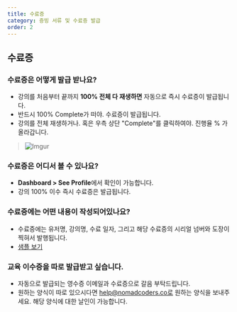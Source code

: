 ```yaml
---
title: 수료증
category: 증빙 서류 및 수료증 발급
order: 2
---
```


## 수료증

### 수료증은 어떻게 발급 받나요?

- 강의를 처음부터 끝까지 **100% 전체 다 재생하면** 자동으로 즉시 수료증이 발급됩니다.
- 반드시 100% Complete가 떠야. 수료증이 발급됩니다.
- 강의를 전체 재생하거나. 혹은 우측 상단 "Complete"를 클릭하여야. 진행율 % 가 올라갑니다.
>![Imgur](https://i.ibb.co/7jvPw8f/1.png)

### 수료증은 어디서 볼 수 있나요?

- **Dashboard > See Profile**에서 확인이 가능합니다.
- 강의 100% 이수 즉시 수료증은 발급됩니다.

### 수료증에는 어떤 내용이 작성되어있나요?

- 수료증에는 유저명, 강의명, 수료 일자, 그리고 해당 수료증의 시리얼 넘버와 도장이 찍혀서 발행됩니다.
- [샘플 보기](https://nomadcoders.co/certs/33c47b8c-8d78-450e-b422-72b4eda36770)

### 교육 이수증을 따로 발급받고 싶습니다.

- 자동으로 발급되는 영수증 이메일과 수료증으로 갈음 부탁드립니다.
- 원하는 양식이 따로 있으시다면 help@nomadcoders.co로 원하는 양식을 보내주세요. 해당 양식에 대한 날인이 가능합니다.
